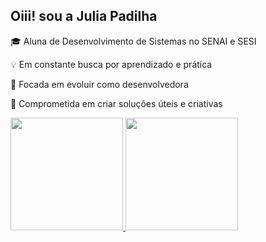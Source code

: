 ## Oiii! sou a Julia Padilha

🎓 Aluna de Desenvolvimento de Sistemas no SENAI e SESI 

💡 Em constante busca por aprendizado e prática

🧠 Focada em evoluir como desenvolvedora

🔧 Comprometida em criar soluções úteis e criativas

<div>
  <a href="https://beacons.ai/juliapadilha09">
   <img height="180em" src="https://github-readme-stats.vercel.app/api?username=juliapadilha0928&show_icons=true&theme=dark&include_all_commits=true&count_private=true"/>
  <img height="180em" src="https://github-readme-stats.vercel.app/api/top-langs/?username=juliapadilha0928&layout=compact&langs_count=16&theme=dracula"/>
  </a>
</div>
